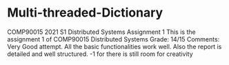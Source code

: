 # Multi-threaded-Dictionary
COMP90015 2021 S1 Distributed Systems Assignment 1 
This is the assignment 1 of COMP90015 Distributed Systems
Grade: 14/15
Comments:
Very Good attempt. All the basic functionalities work well. Also the report is detailed and well structured. -1 for there is still room for creativity
